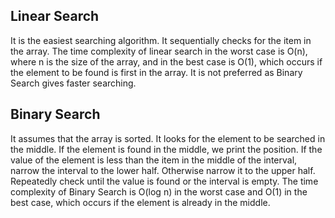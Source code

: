 ## Linear Search
It is the easiest searching algorithm. It sequentially checks for the item in the array. The time complexity of linear search in the worst case is O(n), where n is the size of 
the array, and in the best case is O(1), which occurs if the element to be found is first in the array. It is not preferred as Binary Search gives faster searching.
## Binary Search
It assumes that the array is sorted. It looks for the element to be searched in the middle. If the element is found in the middle, we print the position. If the value of the element 
is less than the item in the middle of the interval, narrow the interval to the lower half. Otherwise narrow it to the upper half. Repeatedly check until the value is found or the 
interval is empty. The time complexity of Binary Search is O(log n) in the worst case and O(1) in the best case, which occurs if the element is already in the middle.
